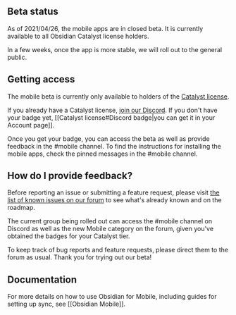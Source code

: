 ## Beta status

As of 2021/04/26, the mobile apps are in closed beta. It is currently available to all Obsidian Catalyst license holders.

In a few weeks, once the app is more stable, we will roll out to the general public.

## Getting access

The mobile beta is currently only available to holders of the [Catalyst license](https://obsidian.md/pricing).

If you already have a Catalyst license, [join our Discord](https://discord.gg/veuWUTm).  If you don't have your badge yet, [[Catalyst license#Discord badge|you can get it in your Account page]].

Once you get your badge, you can access the beta as well as provide feedback in the #mobile channel. To find the instructions for installing the mobile apps, check the pinned messages in the #mobile channel.

## How do I provide feedback?

Before reporting an issue or submitting a feature request, please visit [the list of known issues on our forum](https://forum.obsidian.md/t/list-of-known-issues/14286) to see what's already known and on the roadmap.

The current group being rolled out can access the #mobile channel on Discord as well as the new Mobile category on the forum, given you've obtained the badges for your Catalyst tier.

To keep track of bug reports and feature requests, please direct them to the forum as usual. Thank you for trying out our beta!

## Documentation

For more details on how to use Obsidian for Mobile, including guides for setting up sync, see [[Obsidian Mobile]].